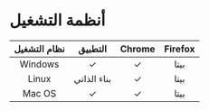 # أنظمة التشغيل

| نظام التشغيل | التطبيق| Chrome | Firefox |
| :---: | :---: | :---: | :---: |
| Windows | ✓ | ✓ | بيتا|
| Linux | بناء الذاتي | ✓ | بيتا|
| Mac OS | ✓ | ✓ | بيتا|

